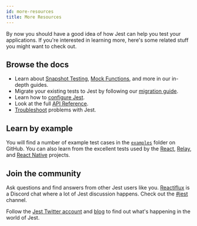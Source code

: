 ```yaml
---
id: more-resources
title: More Resources
---
```


By now you should have a good idea of how Jest can help you test your applications. If you're interested in learning more, here's some related stuff you might want to check out.

## Browse the docs

- Learn about [Snapshot Testing](SnapshotTesting.md), [Mock Functions](MockFunctions.md), and more in our in-depth guides.
- Migrate your existing tests to Jest by following our [migration guide](MigrationGuide.md).
- Learn how to [configure Jest](Configuration.md).
- Look at the full [API Reference](GlobalAPI.md).
- [Troubleshoot](Troubleshooting.md) problems with Jest.

## Learn by example

You will find a number of example test cases in the [`examples`](https://github.com/facebook/jest/tree/master/examples) folder on GitHub. You can also learn from the excellent tests used by the [React](https://github.com/facebook/react/tree/master/packages/react/src/__tests__), [Relay](https://github.com/facebook/relay/tree/master/packages/react-relay/__tests__), and [React Native](https://github.com/facebook/react-native/tree/master/Libraries/Animated/src/__tests__) projects.

## Join the community

Ask questions and find answers from other Jest users like you. [Reactiflux](http://www.reactiflux.com/) is a Discord chat where a lot of Jest discussion happens. Check out the [#jest](https://discord.gg/MWRhKCj) channel.

Follow the [Jest Twitter account](https://twitter.com/fbjest) and [blog](/blog/) to find out what's happening in the world of Jest.
